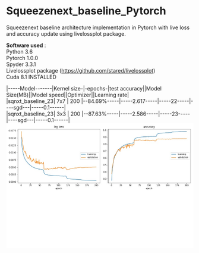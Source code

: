 # Squeezenext_baseline_Pytorch
Squeezenext baseline architecture implementation in Pytorch with live loss and accuracy update using livelossplot package.

__Software used__ : <br />
Python 3.6 <br />
Pytorch 1.0.0 <br />
Spyder 3.3.1 <br />
Livelossplot package (https://github.com/stared/livelossplot) <br />
Cuda 8.1 INSTALLED <br />

|-----Model-------|Kernel size-|-epochs-|test accuracy||Model Size(MB)||Model speed||Optimizer||Learning rate| <br />
|sqnxt_baseline_23|     7x7    |  200 	|--84.69%-----|-----2.617-----|-----22-----|----sgd---|-----0.1------| <br />
|sqnxt_baseline_23|     3x3    |  200	  |--87.63%-----|-----2.586-----|-----23-----|----sgd---|-----0.1------| <br />
![alt text](https://github.com/Jayan-K-Duggal/Squeezenext_baseline_Pytorch/blob/master/fig_plot_sqnxt_baseline.jpg)<br />
